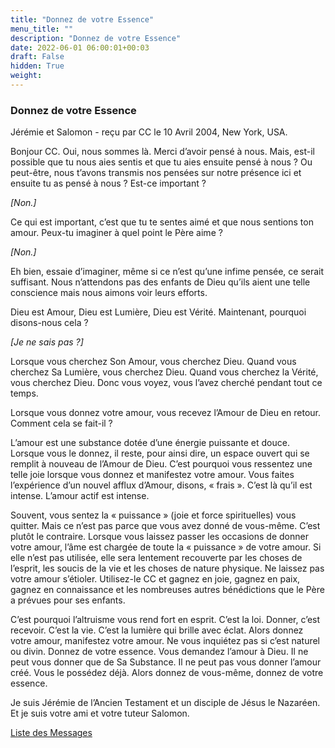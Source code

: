 ```yaml
---
title: "Donnez de votre Essence"
menu_title: ""
description: "Donnez de votre Essence"
date: 2022-06-01 06:00:01+00:03
draft: False
hidden: True
weight:
---
```

### Donnez de votre Essence

Jérémie et Salomon - reçu par CC le 10 Avril 2004, New York, USA.

Bonjour CC. Oui, nous sommes là. Merci d’avoir pensé à nous. Mais, est-il possible que tu nous aies sentis et que tu aies ensuite pensé à nous ? Ou peut-être, nous t’avons transmis nos pensées sur notre présence ici et ensuite tu as pensé à nous ? Est-ce important ?

*[Non.]* 

Ce qui est important, c’est que tu te sentes aimé et que nous sentions ton amour. Peux-tu imaginer à quel point le Père aime ?

*[Non.]* 

Eh bien, essaie d’imaginer, même si ce n’est qu’une infime pensée, ce serait suffisant. Nous n’attendons pas des enfants de Dieu qu’ils aient une telle conscience mais nous aimons voir leurs efforts.

Dieu est Amour, Dieu est Lumière, Dieu est Vérité. Maintenant, pourquoi disons-nous cela ?

*[Je ne sais pas ?]*

Lorsque vous cherchez Son Amour, vous cherchez Dieu. Quand vous cherchez Sa Lumière, vous cherchez Dieu. Quand vous cherchez la Vérité, vous cherchez Dieu. Donc vous voyez, vous l’avez cherché pendant tout ce temps.

Lorsque vous donnez votre amour, vous recevez l’Amour de Dieu en retour. Comment cela se fait-il ?

L’amour est une substance dotée d’une énergie puissante et douce. Lorsque vous le donnez, il reste, pour ainsi dire, un espace ouvert qui se remplit à nouveau de l’Amour de Dieu. C’est pourquoi vous ressentez une telle joie lorsque vous donnez et manifestez votre amour. Vous faites l’expérience d’un nouvel afflux d’Amour, disons, « frais ». C’est là qu’il est intense. L’amour actif est intense.

Souvent, vous sentez la « puissance » (joie et force spirituelles) vous quitter. Mais ce n’est pas parce que vous avez donné de vous-même. C’est plutôt le contraire. Lorsque vous laissez passer les occasions de donner votre amour, l’âme est chargée de toute la « puissance » de votre amour. Si elle n’est pas utilisée, elle sera lentement recouverte par les choses de l’esprit, les soucis de la vie et les choses de nature physique. Ne laissez pas votre amour s’étioler. Utilisez-le CC et gagnez en joie, gagnez en paix, gagnez en connaissance et les nombreuses autres bénédictions que le Père a prévues pour ses enfants.

C’est pourquoi l’altruisme vous rend fort en esprit. C’est la loi. Donner, c’est recevoir. C’est la vie. C’est la lumière qui brille avec éclat. Alors donnez votre amour, manifestez votre amour. Ne vous inquiétez pas si c’est naturel ou divin. Donnez de votre essence. Vous demandez l’amour à Dieu. Il ne peut vous donner que de Sa Substance. Il ne peut pas vous donner l’amour créé. Vous le possédez déjà. Alors donnez de vous-même, donnez de votre essence.

Je suis Jérémie de l’Ancien Testament et un disciple de Jésus le Nazaréen. Et je suis votre ami et votre tuteur Salomon.

[Liste des Messages](/fr-contemporary-messages/fr-contemporary-messages-by-date-order/fr-contemporary-messages-2004)
